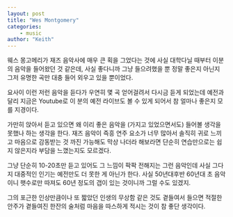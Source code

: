 ```yaml
---
layout: post
title: "Wes Montgomery"
categories:
    - music
author: "Keith"
---
```


웨스 몽고메리가 재즈 음악사에 매우 큰 획을 그었다는 것에 사실 대학다닐 때부터 이분의 음악을 들어왔던 것 같은데, 사실 좋다니까 그냥 들으려했을 뿐 정말 좋은지 아닌지 그저 유명한 곡만 대충 들어 외우고 있을 뿐이었다.

요사이 이런 저런 음악을 듣다가 우연히 몇 곡 얻어걸려서 다시금 듣게 되었는데 예전과 달리 지금은 Youtube로 이 분의 예전 라이브도 볼 수 있게 되어서 참 얼마나 좋은지 모를 지경이다.

가만히 앉아서 듣고 있으면 왜 이리 좋은 음악을 (가지고 있었으면서도) 들어볼 생각을 못했나 하는 생각을 한다. 재즈 음악이 즉흥 연주 요소가 너무 많아서 솔직히 귀로 느끼고 마음으로 감동받는 것 까진 가능해도 막상 나더라 해보라면 단순히 연습만으로는 쉽지 않은지라 부담을 느꼈는지도 모르겠다.

그냥 단순히 10-20초만 듣고 있어도 그 느낌이 팍팍 전해지는 그런 음악인데 사실 그다지 대중적인 인기는 예전만도 더 못한 게 아닌가 한다. 사실 50년대후반 60년대 초 음악이니 햇수로만 따져도 60년 정도의 갭이 있는 것이니까 그럴 수도 있겠지. 

그의 포근한 인상만큼이나 또 짧았던 인생의 무상함 같은 것도 곁들여서 들으면 적절한 안주가 곁들여진 한잔의 술처럼 마음을 따스하게 적시는 것이 참 좋단 생각이다. 